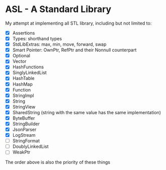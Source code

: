 # ASL - A Standard Library

My attempt at implementing all STL library, including but not limited to:

- [x] Assertions
- [x] Types: shorthand types
- [x] StdLibExtras: max, min, move, forward, swap
- [x] Smart Pointer: OwnPtr, RefPtr and their Nonnull counterpart
- [x] Optional
- [x] Vector
- [x] HashFunctions
- [x] SinglyLinkedList
- [x] HashTable
- [x] HashMap
- [x] Function
- [x] StringImpl
- [x] String
- [x] StringView
- [x] SharedString (string with the same value has the same implementation)
- [x] ByteBuffer
- [x] StringBuilder
- [x] JsonParser
- [x] LogStream
- [ ] StringFormat
- [ ] DoublyLinkedList
- [ ] WeakPtr

The order above is also the priority of these things

